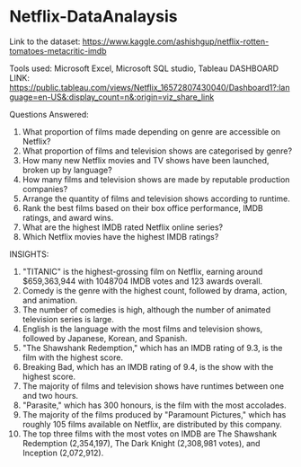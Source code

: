 # Netflix-DataAnalaysis
Link to the dataset: https://www.kaggle.com/ashishgup/netflix-rotten-tomatoes-metacritic-imdb

Tools used: Microsoft Excel, Microsoft SQL studio, Tableau
DASHBOARD LINK: https://public.tableau.com/views/Netflix_16572807430040/Dashboard1?:language=en-US&:display_count=n&:origin=viz_share_link

Questions Answered: 

1. What proportion of films made depending on genre are accessible on Netflix?
2. What proportion of films and television shows are categorised by genre?
3. How many new Netflix movies and TV shows have been launched, broken up by language?
4. How many films and television shows are made by reputable production companies?
5. Arrange the quantity of films and television shows according to runtime.
6. Rank the best films based on their box office performance, IMDB ratings, and award wins.
7. What are the highest IMDB rated Netflix online series?
8. Which Netflix movies have the highest IMDB ratings?

INSIGHTS: 

1. "TITANIC" is the highest-grossing film on Netflix, earning around $659,363,944 with 1048704 IMDB votes and 123 awards overall.
2. Comedy is the genre with the highest count, followed by drama, action, and animation.
3. The number of comedies is high, although the number of animated television series is large.
4. English is the language with the most films and television shows, followed by Japanese, Korean, and Spanish.
5. "The Shawshank Redemption," which has an IMDB rating of 9.3, is the film with the highest score.
6. Breaking Bad, which has an IMDB rating of 9.4, is the show with the highest score.
7. The majority of films and television shows have runtimes between one and two hours.
8. "Parasite," which has 300 honours, is the film with the most accolades.
9. The majority of the films produced by "Paramount Pictures," which has roughly 105 films available on Netflix, are distributed by this company.
10. The top three films with the most votes on IMDB are The Shawshank Redemption (2,354,197), The Dark Knight (2,308,981 votes), and Inception (2,072,912).
